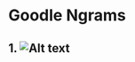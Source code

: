 # Goodle Ngrams
## 1. ![Alt text](https://pp.userapi.com/c846520/v846520195/1e275/Air5Ftn9_0M.jpg)



